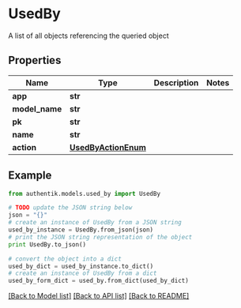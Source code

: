 # UsedBy

A list of all objects referencing the queried object

## Properties
Name | Type | Description | Notes
------------ | ------------- | ------------- | -------------
**app** | **str** |  | 
**model_name** | **str** |  | 
**pk** | **str** |  | 
**name** | **str** |  | 
**action** | [**UsedByActionEnum**](UsedByActionEnum.md) |  | 

## Example

```python
from authentik.models.used_by import UsedBy

# TODO update the JSON string below
json = "{}"
# create an instance of UsedBy from a JSON string
used_by_instance = UsedBy.from_json(json)
# print the JSON string representation of the object
print UsedBy.to_json()

# convert the object into a dict
used_by_dict = used_by_instance.to_dict()
# create an instance of UsedBy from a dict
used_by_form_dict = used_by.from_dict(used_by_dict)
```
[[Back to Model list]](../README.md#documentation-for-models) [[Back to API list]](../README.md#documentation-for-api-endpoints) [[Back to README]](../README.md)


